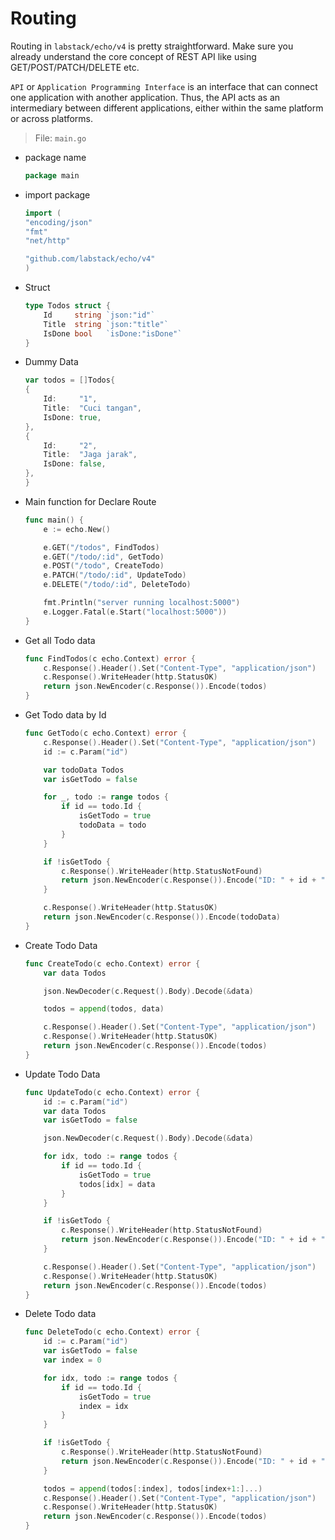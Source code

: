 # Routing

Routing in `labstack/echo/v4` is pretty straightforward. Make sure you already understand the core concept of REST API like using GET/POST/PATCH/DELETE etc.

`API` or `Application Programming Interface` is an interface that can connect one application with another application. Thus, the API acts as an intermediary between different applications, either within the same platform or across platforms.

> File: `main.go`

- package name

  ```go
  package main
  ```

- import package

 	 ```go
	import (
	"encoding/json"
	"fmt"
	"net/http"

	"github.com/labstack/echo/v4"
	)
  	```

- Struct

  	```go
	type Todos struct {
		Id     string `json:"id"`
		Title  string `json:"title"`
		IsDone bool   `isDone:"isDone"`
	}
  	```

- Dummy Data

  	```go
	var todos = []Todos{
	{
		Id:     "1",
		Title:  "Cuci tangan",
		IsDone: true,
	},
	{
		Id:     "2",
		Title:  "Jaga jarak",
		IsDone: false,
	},
	}
  	```

- Main function for Declare Route

  	```go
	func main() {
		e := echo.New()

		e.GET("/todos", FindTodos)
		e.GET("/todo/:id", GetTodo)
		e.POST("/todo", CreateTodo)
		e.PATCH("/todo/:id", UpdateTodo)
		e.DELETE("/todo/:id", DeleteTodo)

		fmt.Println("server running localhost:5000")
		e.Logger.Fatal(e.Start("localhost:5000"))
	}
 	 ```

- Get all Todo data

  	```go
	func FindTodos(c echo.Context) error {
		c.Response().Header().Set("Content-Type", "application/json")
		c.Response().WriteHeader(http.StatusOK)
		return json.NewEncoder(c.Response()).Encode(todos)
	}
  	```

- Get Todo data by Id

  	```go
	func GetTodo(c echo.Context) error {
		c.Response().Header().Set("Content-Type", "application/json")
		id := c.Param("id")

		var todoData Todos
		var isGetTodo = false

		for _, todo := range todos {
			if id == todo.Id {
				isGetTodo = true
				todoData = todo
			}
		}

		if !isGetTodo {
			c.Response().WriteHeader(http.StatusNotFound)
			return json.NewEncoder(c.Response()).Encode("ID: " + id + " not found")
		}

		c.Response().WriteHeader(http.StatusOK)
		return json.NewEncoder(c.Response()).Encode(todoData)
	}
  	```

- Create Todo Data

  	```go
	func CreateTodo(c echo.Context) error {
		var data Todos

		json.NewDecoder(c.Request().Body).Decode(&data)

		todos = append(todos, data)

		c.Response().Header().Set("Content-Type", "application/json")
		c.Response().WriteHeader(http.StatusOK)
		return json.NewEncoder(c.Response()).Encode(todos)
	}
 	```

- Update Todo Data

  	```go
	func UpdateTodo(c echo.Context) error {
		id := c.Param("id")
		var data Todos
		var isGetTodo = false

		json.NewDecoder(c.Request().Body).Decode(&data)

		for idx, todo := range todos {
			if id == todo.Id {
				isGetTodo = true
				todos[idx] = data
			}
		}

		if !isGetTodo {
			c.Response().WriteHeader(http.StatusNotFound)
			return json.NewEncoder(c.Response()).Encode("ID: " + id + " not found")
		}

		c.Response().Header().Set("Content-Type", "application/json")
		c.Response().WriteHeader(http.StatusOK)
		return json.NewEncoder(c.Response()).Encode(todos)
	}
  	```

- Delete Todo data

  	```go
	func DeleteTodo(c echo.Context) error {
		id := c.Param("id")
		var isGetTodo = false
		var index = 0

		for idx, todo := range todos {
			if id == todo.Id {
				isGetTodo = true
				index = idx
			}
		}

		if !isGetTodo {
			c.Response().WriteHeader(http.StatusNotFound)
			return json.NewEncoder(c.Response()).Encode("ID: " + id + " not found")
		}

		todos = append(todos[:index], todos[index+1:]...)
		c.Response().Header().Set("Content-Type", "application/json")
		c.Response().WriteHeader(http.StatusOK)
		return json.NewEncoder(c.Response()).Encode(todos)
	}
  	```
